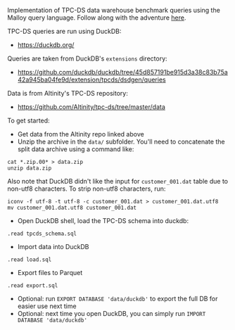 Implementation of TPC-DS data warehouse benchmark queries using the Malloy query language. Follow along with the adventure [here](https://carlineng.github.io/malloy-tpcds/).

TPC-DS queries are run using DuckDB:
- https://duckdb.org/

Queries are taken from DuckDB's `extensions` directory:
- https://github.com/duckdb/duckdb/tree/45d857191be915d3a38c83b75a42a945ba04fe9d/extension/tpcds/dsdgen/queries

Data is from Altinity's TPC-DS repository:
- https://github.com/Altinity/tpc-ds/tree/master/data

To get started:
- Get data from the Altinity repo linked above
- Unzip the archive in the `data/` subfolder. You'll need to concatenate the split data archive using a command like:

```
cat *.zip.00* > data.zip
unzip data.zip
```

Also note that DuckDB didn't like the input for `customer_001.dat` table due to non-utf8 characters.
To strip non-utf8 characters, run:

```
iconv -f utf-8 -t utf-8 -c customer_001.dat > customer_001.dat.utf8
mv customer_001.dat.utf8 customer_001.dat
```

- Open DuckDB shell, load the TPC-DS schema into duckdb:

```
.read tpcds_schema.sql
```

- Import data into DuckDB

```
.read load.sql
```

- Export files to Parquet

```
.read export.sql
```

- Optional: run `EXPORT DATABASE 'data/duckdb'` to export the full DB for easier use next time
- Optional: next time you open DuckDB, you can simply run `IMPORT DATABASE 'data/duckdb'`

